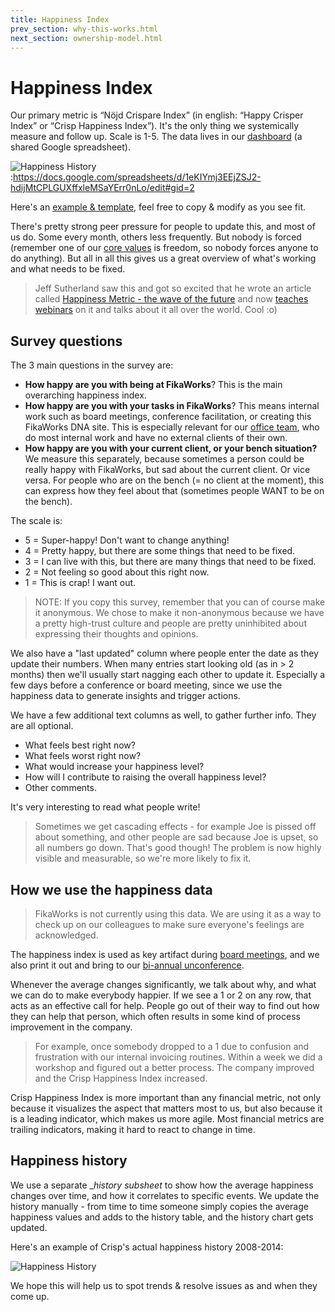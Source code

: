 ```yaml
---
title: Happiness Index
prev_section: why-this-works.html
next_section: ownership-model.html
---
```


Happiness Index
===============

Our primary metric is “Nöjd Crispare Index” (in english: “Happy Crisper Index” or “Crisp Happiness Index”). It's the only thing we systemically measure and follow up. Scale is 1-5. The data lives in our [dashboard](dashboard.html) (a shared Google spreadsheet).

![Happiness History](../assets/HappinessIndex.png "Happiness History"):https://docs.google.com/spreadsheets/d/1eKIYmj3EEjZSJ2-hdijMtCPLGUXffxleMSaYErr0nLo/edit#gid=2

Here's an [example & template](https://docs.google.com/a/crisp.se/spreadsheet/ccc?key=0ApEy2bnWDb5fdG1QZzZSeUhFQWJEc2pEdkVDOHkySEE), feel free to copy & modify as you see fit.

There's pretty strong peer pressure for people to update this, and most of us do. Some every month, others less frequently. But nobody is forced (remember one of our [core values](what-is-FikaWorks-Collective.html) is freedom, so nobody forces anyone to do anything). But all in all this gives us a great overview of what's working and what needs to be fixed.

> Jeff Sutherland saw this and got so excited that he wrote an article called [Happiness Metric - the wave of the future](http://www.scruminc.com/happiness-metric-wave-of-future) and now [teaches webinars](http://www.scruminc.com/happiness_metric/) on it and talks about it all over the world. Cool :o)

Survey questions
----------------

The 3 main questions in the survey are:

-   **How happy are you with being at FikaWorks**? This is the main overarching happiness index.
-   **How happy are you with your tasks in FikaWorks**? This means internal work such as board meetings, conference facilitation, or creating this FikaWorks DNA site. This is especially relevant for our [office team](office-team.html), who do most internal work and have no external clients of their own.
-   **How happy are you with your current client, or your bench situation?** We measure this separately, because sometimes a person could be really happy with FikaWorks, but sad about the current client. Or vice versa. For people who are on the bench (= no client at the moment), this can express how they feel about that (sometimes people WANT to be on the bench).

The scale is:

-   5 = Super-happy! Don't want to change anything!
-   4 = Pretty happy, but there are some things that need to be fixed.
-   3 = I can live with this, but there are many things that need to be fixed.
-   2 = Not feeling so good about this right now.
-   1 = This is crap! I want out.

> NOTE: If you copy this survey, remember that you can of course make it anonymous. We chose to make it non-anonymous because we have a pretty high-trust culture and people are pretty uninhibited about expressing their thoughts and opinions.

We also have a "last updated" column where people enter the date as they update their numbers. When many entries start looking old (as in &gt; 2 months) then we'll usually start nagging each other to update it. Especially a few days before a conference or board meeting, since we use the happiness data to generate insights and trigger actions.

We have a few additional text columns as well, to gather further info. They are all optional.

-   What feels best right now?
-   What feels worst right now?
-   What would increase your happiness level?
-   How will I contribute to raising the overall happiness level?
-   Other comments.

It's very interesting to read what people write!

> Sometimes we get cascading effects - for example Joe is pissed off about something, and other people are sad because Joe is upset, so all numbers go down. That's good though! The problem is now highly visible and measurable, so we're more likely to fix it.

How we use the happiness data
-----------------------------

> FikaWorks is not currently using this data. We are using it as a way to check up on our colleagues to make sure everyone's feelings are acknowledged.

The happiness index is used as key artifact during [board meetings](board.html), and we also print it out and bring to our [bi-annual unconference](unconference.html).

Whenever the average changes significantly, we talk about why, and what we can do to make everybody happier. If we see a 1 or 2 on any row, that acts as an effective call for help. People go out of their way to find out how they can help that person, which often results in some kind of process improvement in the company.

> For example, once somebody dropped to a 1 due to confusion and frustration with our internal invoicing routines. Within a week we did a workshop and figured out a better process. The company improved and the Crisp Happiness Index increased.

Crisp Happiness Index is more important than any financial metric, not only because it visualizes the aspect that matters most to us, but also because it is a leading indicator, which makes us more agile. Most financial metrics are trailing indicators, making it hard to react to change in time.

Happiness history
-----------------

We use a separate __history subsheet_ to show how the average happiness changes over time, and how it correlates to specific events. We update the history manually - from time to time someone simply copies the average happiness values and adds to the history table, and the history chart gets updated.

Here's an example of Crisp's actual happiness history 2008-2014:

![Happiness History](../assets/HappinessHistory.png "Happiness History")

We hope this will help us to spot trends & resolve issues as and when they come up.
